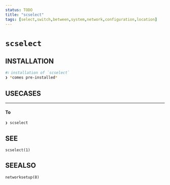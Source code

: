 ```yaml
---
status: TODO
title: "scselect"
tags: [select,switch,between,system,network,configuration,location]
---
```


# `scselect`

## INSTALLATION


```bash
#ℹ︎ installation of `scselect`
❯ *comes pre-installed*
```


## USECASES

----
#### To

    ❯ scselect


## SEE

    scselect(1)

## SEEALSO

    networksetup(8)

